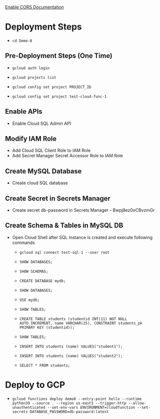 [Enable CORS Documentation](https://cloud.google.com/functions/docs/writing/http)

# Deployment Steps

- `cd Demo-8`

## Pre-Deployment Steps (One Time)

- `gcloud auth login`

- `gcloud projects list`

- `gcloud config set project PROJECT_ID`

- `gcloud config set project test-cloud-func-1`

## Enable APIs

- Enable Cloud SQL Admin API

## Modify IAM Role

- Add Cloud SQL Client Role to IAM Role
- Add Secret Manager Secret Accessor Role to IAM Role

## Create MySQL Database

- Create cloud SQL database

## Create Secret in Secrets Manager

- Create secret db-password in Secrets Manager - Bwpj8ez0oCBvzmGr

## Create Schema & Tables in MySQL DB

- Open Cloud Shell after SQL instance is created and execute following commands

  - `gcloud sql connect test-sql-1 --user root`

  - `SHOW DATABASES;`

  - `SHOW SCHEMAS;`

  - `CREATE DATABASE mydb;`

  - `SHOW DATABASES;`

  - `USE mydb;`

  - `SHOW TABLES;`

  - `CREATE TABLE students (studentid INT(11) NOT NULL AUTO_INCREMENT, name VARCHAR(25), CONSTRAINT students_pk PRIMARY KEY (studentid));`

  - `SHOW TABLES;`

  - `INSERT INTO students (name) VALUES("student1");`
  - `INSERT INTO students (name) VALUES("student2");`

  - `SELECT * FROM students;`

# Deploy to GCP

- `gcloud functions deploy demo8 --entry-point hello --runtime python39 --source . --region us-east1 --trigger-http --allow-unauthenticated --set-env-vars ENVIRONMENT=cloudfunction --set-secrets DATABASE_PASSWORD=db-password:latest`
